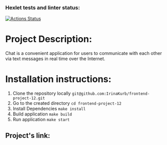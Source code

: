 ### Hexlet tests and linter status:
[![Actions Status](https://github.com/IrinaKurb/frontend-project-12/actions/workflows/hexlet-check.yml/badge.svg)](https://github.com/IrinaKurb/frontend-project-12/actions)

# Project Description:

Chat is a convenient application for users to communicate with each other via text messages in real time over the Internet.


# Installation instructions:
1. Clone the repository locally
`git@github.com:IrinaKurb/frontend-project-12.git`
2. Go to the created directory
`cd frontend-project-12`
3. Install Dependencies
`make install`
4. Build application
`make build`
5. Run application
`make start`

## Project's link:
